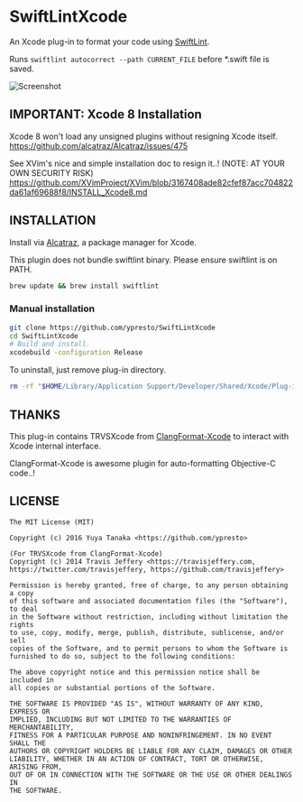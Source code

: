 SwiftLintXcode
==============

An Xcode plug-in to format your code using [SwiftLint](https://github.com/realm/SwiftLint).

Runs `swiftlint autocorrect --path CURRENT_FILE` before \*.swift file is saved.

![Screenshot](https://cloud.githubusercontent.com/assets/400558/14304460/d2a133dc-fbed-11e5-9573-2c21cce699e0.png)


IMPORTANT: Xcode 8 Installation
-------------------------------

Xcode 8 won't load any unsigned plugins without resigning Xcode itself.
https://github.com/alcatraz/Alcatraz/issues/475

See XVim's nice and simple installation doc to resign it..! (NOTE: AT YOUR OWN SECURITY RISK)
https://github.com/XVimProject/XVim/blob/3167408ade82cfef87acc704822da61af69688f8/INSTALL_Xcode8.md


INSTALLATION
------------

Install via [Alcatraz](https://github.com/alcatraz/Alcatraz), a package manager for Xcode.

This plugin does not bundle swiftlint binary. Please ensure swiftlint is on PATH.

```bash
brew update && brew install swiftlint
```

### Manual installation

```bash
git clone https://github.com/ypresto/SwiftLintXcode
cd SwiftLintXcode
# Build and install.
xcodebuild -configuration Release
```

To uninstall, just remove plug-in directory.

```bash
rm -rf "$HOME/Library/Application Support/Developer/Shared/Xcode/Plug-ins/SwiftLintXcode.xcplugin"
```


THANKS
------

This plug-in contains TRVSXcode from [ClangFormat-Xcode](https://github.com/travisjeffery/ClangFormat-Xcode)
to interact with Xcode internal interface.

ClangFormat-Xcode is awesome plugin for auto-formatting Objective-C code..!


LICENSE
-------

```
The MIT License (MIT)

Copyright (c) 2016 Yuya Tanaka <https://github.com/ypresto>

(For TRVSXcode from ClangFormat-Xcode)
Copyright (c) 2014 Travis Jeffery <https://travisjeffery.com, https://twitter.com/travisjeffery, https://github.com/travisjeffery>

Permission is hereby granted, free of charge, to any person obtaining a copy
of this software and associated documentation files (the "Software"), to deal
in the Software without restriction, including without limitation the rights
to use, copy, modify, merge, publish, distribute, sublicense, and/or sell
copies of the Software, and to permit persons to whom the Software is
furnished to do so, subject to the following conditions:

The above copyright notice and this permission notice shall be included in
all copies or substantial portions of the Software.

THE SOFTWARE IS PROVIDED "AS IS", WITHOUT WARRANTY OF ANY KIND, EXPRESS OR
IMPLIED, INCLUDING BUT NOT LIMITED TO THE WARRANTIES OF MERCHANTABILITY,
FITNESS FOR A PARTICULAR PURPOSE AND NONINFRINGEMENT. IN NO EVENT SHALL THE
AUTHORS OR COPYRIGHT HOLDERS BE LIABLE FOR ANY CLAIM, DAMAGES OR OTHER
LIABILITY, WHETHER IN AN ACTION OF CONTRACT, TORT OR OTHERWISE, ARISING FROM,
OUT OF OR IN CONNECTION WITH THE SOFTWARE OR THE USE OR OTHER DEALINGS IN
THE SOFTWARE.
```
